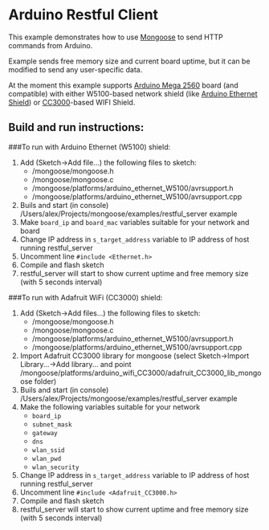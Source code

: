 # Arduino Restful Client

This example demonstrates how to use [Mongoose](https://www.cesanta.com/mongoose) to send HTTP commands from Arduino.

Example sends free memory size and current board uptime, but it can be modified to send any user-specific data.

At the moment this example supports [Arduino Mega 2560](http://arduino.cc/en/Main/ArduinoBoardMega2560) board (and compatible) with either W5100-based
network shield (like [Arduino Ethernet Shield](http://arduino.cc/en/Main/ArduinoEthernetShield)) or [CC3000](http://www.ti.com/product/cc3000)-based WIFI Shield.

## Build and run instructions:

###To run with Arduino Ethernet (W5100) shield:
1. Add (Sketch->Add file...) the following files to sketch:
     - /mongoose/mongoose.h
     - /mongoose/mongoose.c
     - /mongoose/platforms/arduino_ethernet_W5100/avrsupport.h
     - /mongoose/platforms/arduino_ethernet_W5100/avrsupport.cpp
3. Buils and start (in console) /Users/alex/Projects/mongoose/examples/restful_server example
4. Make `board_ip` and `board_mac` variables suitable for your network and board
5. Change IP address in `s_target_address` variable to IP address of host running restful_server
6. Uncomment line `#include <Ethernet.h>`
7. Compile and flash sketch
8. restful_server will start to show current uptime and free memory size (with 5 seconds interval)

###To run with Adafruit WiFi (CC3000) shield:
1. Add (Sketch->Add files...) the following files to sketch:
     - /mongoose/mongoose.h
     - /mongoose/mongoose.c
     - /mongoose/platforms/arduino_ethernet_W5100/avrsupport.h
     - /mongoose/platforms/arduino_ethernet_W5100/avrsupport.cpp
2. Import Adafruit CC3000 library for mongoose
    (select Sketch->Import Library...->Add library... and point
     /mongoose/platforms/arduino_wifi_CC3000/adafruit_CC3000_lib_mongoose folder)
3. Buils and start (in console) /Users/alex/Projects/mongoose/examples/restful_server example
4. Make the following variables suitable for your network
     - `board_ip`
     - `subnet_mask`
     - `gateway`
     - `dns`
     - `wlan_ssid`
     - `wlan_pwd`
     - `wlan_security`
5. Change IP address in `s_target_address` variable to IP address of host running restful_server
6. Uncomment line `#include <Adafruit_CC3000.h>`
8. Compile and flash sketch
9. restful_server will start to show current uptime and free memory size (with 5 seconds interval)
